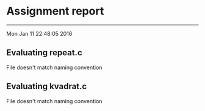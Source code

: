 # Assignment report
---
Mon Jan 11 22:48:05 2016

## Evaluating repeat.c

File doesn't match naming convention

## Evaluating kvadrat.c

File doesn't match naming convention

